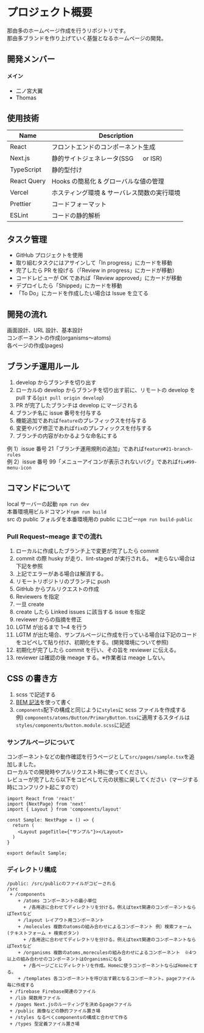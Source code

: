 # プロジェクト概要

那由多のホームページ作成を行うリポジトリです。  
那由多ブランドを作り上げていく基盤となるホームページの開発。

## 開発メンバー

#### メイン
- 二ノ宮大翼
- Thomas

## 使用技術

| Name       | Description                                 |
| ---------- | ------------------------------------------- |
| React      | フロントエンドのコンポーネント生成          |
| Next.js    | 静的サイトジェネレータ(SSG 　 or ISR)       |
| TypeScript | 静的型付け                                  |
| React Query        | Hooks の簡易化 & グローバルな値の管理       |
| Vercel     | ホスティング環境 & サーバレス関数の実行環境 |
| Prettier   | コードフォーマット                          |
| ESLint     | コードの静的解析                            |

## タスク管理

- GitHub プロジェクトを使用
- 取り組むタスクにはアサインして「In progress」にカードを移動
- 完了したら PR を投げる（「Review in progress」にカードが移動）
- コードレビューが OK であれば「Review approved」にカードが移動
- デプロイしたら「Shipped」にカードを移動
- 「To Do」にカードを作成したい場合は Issue を立てる

## 開発の流れ

画面設計、URL 設計、基本設計  
コンポーネントの作成(organisms〜atoms)  
各ページの作成(pages)

## ブランチ運用ルール

1. develop からブランチを切り出す
2. ローカルの develop からブランチを切り出す前に、リモートの develop を pull する(`git pull origin develop`)
3. PR が完了したブランチは develop にマージされる
4. ブランチ名に issue 番号を付与する
5. 機能追加であれば`feature`のプレフィックスを付与する
6. 変更やバグ修正であれば`fix`のプレフィックスを付与する
7. ブランチの内容がわかるような命名にする

例 1）issue 番号 21「ブランチ運用規則の追加」であれば`feature#21-branch-rules`  
例 2）issue 番号 99「メニューアイコンが表示されないバグ」であれば`fix#99-menu-icon`

## コマンドについて

local サーバーの起動 `npm run dev`  
本番環境用ビルドコマンド`npm run build`  
src の public フォルダを本番環境用の public にコピー`npm run build-public`  

### Pull Request~meage までの流れ

1. ローカルに作成したブランチ上で変更が完了したら commit
2. commit の際 husky が走り、lint-staged が実行される。　※走らない場合は下記を参照
3. 上記でエラーがある場合は解消する。
4. リモートリポジトリのブランチに push
5. GitHub からプルリクエストの作成
6. Reviewers を指定
7. 一旦 create
8. create したら Linked issues に該当する issue を指定
9. reviewer からの指摘を修正
10. LGTM が出るまで 1~4 を行う
11. LGTM が出た場合、サンプルページに作成を行っている場合は下記のコードをコピペして貼り付け、初期化をする。(開発環境について参照)
12. 初期化が完了したら commit を行い、その旨を reviewer に伝える。
13. reviewer は確認の後 meage する。※作業者は meage しない。

## CSS の書き方

1. scss で記述する
2. [BEM 記法](https://qiita.com/Takuan_Oishii/items/0f0d2c5dc33a9b2d9cb1)を使って書く
3. `components`配下の構成と同じように`styles`に scss ファイルを作成する  
   例) `components/atoms/Button/PrimaryButton.tsx`に適用するスタイルは`styles/components/button.module.scss`に記述

### サンプルページについて

コンポーネントなどの動作確認を行うページとして`src/pages/sample.tsx`を追加しました。  
ローカルでの開発時やプルリクエスト時に使ってください。  
レビューが完了したら以下をコピペして元の状態に戻してください（マージする時にコンフリクト起こすので）

```src/pages/sample.tsx
import React from 'react'
import {NextPage} from 'next'
import { Layout } from 'components/layout'

const Sample: NextPage = () => {
  return (
    <Layout pageTitle={"サンプル"}></Layout>
  )
}

export default Sample;
```

### ディレクトリ構成

```
/public: /src/publicのファイルがコピーされる
/src
 + /components
    + /atoms コンポーネントの最小単位
      + /各用途に合わせてディレクトリを分ける。例えばtext関連のコンポーネントならばTextなど
    + /layout レイアウト用コンポーネント
    + /molecules 複数のatomsの組み合わせによるコンポーネント 例）検索フォーム(テキストフォーム + 検索ボタン)
      + /各用途に合わせてディレクトリを分ける。例えばtext関連のコンポーネントならばTextなど
    + /organisms 複数のatoms,moreculesの組み合わせによるコンポーネント　※4つ以上の組み合わせのコンポーネントはOrganismsになる
      + /各ページごとにディレクトリを作成。Homeに使うコンポーネントならばHomeとする。
    + /templates 各コンポーネントを呼び出す親となるコンポーネント。pageファイル毎に作成する
 + /firebase Firebase関連のファイル
 + /lib 関数用ファイル
 + /pages Next.jsのルーティングを決めるpageファイル
 + /public 画像などの静的ファイル置き場
 + /styles なるべくcomponentsの構成と合わせて作る
 + /types 型定義ファイル置き場
```

